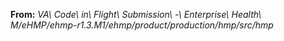 __From:__ _VA\ Code\ in\ Flight\ Submission\ -\ Enterprise\ Health\ M/eHMP/ehmp-r1.3.M1/ehmp/product/production/hmp/src/hmp_
